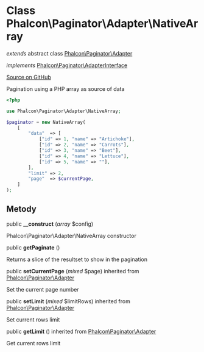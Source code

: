 # Class **Phalcon\\Paginator\\Adapter\\NativeArray**

*extends* abstract class [Phalcon\Paginator\Adapter](/en/3.2/api/Phalcon_Paginator_Adapter)

*implements* [Phalcon\Paginator\AdapterInterface](/en/3.2/api/Phalcon_Paginator_AdapterInterface)

<a href="https://github.com/phalcon/cphalcon/blob/master/phalcon/paginator/adapter/nativearray.zep" class="btn btn-default btn-sm">Source on GitHub</a>

Pagination using a PHP array as source of data

```php
<?php

use Phalcon\Paginator\Adapter\NativeArray;

$paginator = new NativeArray(
    [
        "data"  => [
            ["id" => 1, "name" => "Artichoke"],
            ["id" => 2, "name" => "Carrots"],
            ["id" => 3, "name" => "Beet"],
            ["id" => 4, "name" => "Lettuce"],
            ["id" => 5, "name" => ""],
        ],
        "limit" => 2,
        "page"  => $currentPage,
    ]
);

```

## Metody

public **__construct** (*array* $config)

Phalcon\\Paginator\\Adapter\\NativeArray constructor

public **getPaginate** ()

Returns a slice of the resultset to show in the pagination

public **setCurrentPage** (*mixed* $page) inherited from [Phalcon\Paginator\Adapter](/en/3.2/api/Phalcon_Paginator_Adapter)

Set the current page number

public **setLimit** (*mixed* $limitRows) inherited from [Phalcon\Paginator\Adapter](/en/3.2/api/Phalcon_Paginator_Adapter)

Set current rows limit

public **getLimit** () inherited from [Phalcon\Paginator\Adapter](/en/3.2/api/Phalcon_Paginator_Adapter)

Get current rows limit